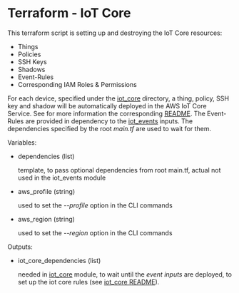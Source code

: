 # Terraform - IoT Core
This terraform script is setting up and destroying the IoT Core resources:
- Things
- Policies
- SSH Keys
- Shadows
- Event-Rules
- Corresponding IAM Roles & Permissions
    
For each device, specified under the [iot_core](../../iot_core) directory, a thing, policy, SSH key and shadow will be 
automatically deployed in the AWS IoT Core Service. 
See for more information the corresponding [README](../../iot_core/README.md).
The Event-Rules are provided in dependency to the [iot_events](../iot_events) inputs. The dependencies specified by the 
root _main.tf_ are  used to wait for them.

Variables:
* dependencies (list)

    template, to pass optional dependencies from root main.tf, actual not used in the iot_events module
    
* aws_profile (string)

    used to set the _--profile_ option in the CLI commands
    
* aws_region (string)

    used to set the _--region_ option in the CLI commands

Outputs:
- iot_core_dependencies (list)
 
    needed in [iot_core](../iot_core) module, to wait until the _event inputs_ are deployed, to set up the iot core 
    rules (see [iot_core README](../iot_core/README.md)).
    
